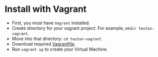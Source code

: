 
# Install with Vagrant

* First, you must have `Vagrant` installed.
* Create directory for your vagrant project. For example, `mkdir teuton-vagrant`.
* Move into that directory: `cd teuton-vagrant`.
* Download required [Vagrantfile](../../install/vagrant).
* Run `vagrant up` to create your Virtual Machine.
